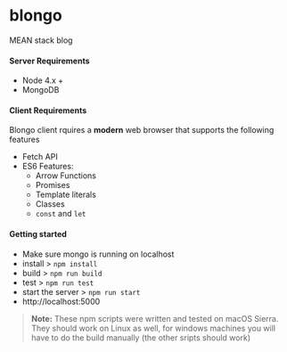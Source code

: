 # blongo
MEAN stack blog

#### Server Requirements
 * Node 4.x +
 * MongoDB

#### Client Requirements
Blongo client rquires a **modern** web browser that supports the following features
 * Fetch API
 * ES6 Features:
 	* Arrow Functions
 	* Promises
 	* Template literals
 	* Classes
 	* `const` and `let`

#### Getting started
 * Make sure mongo is running on localhost
 * install > `npm install`
 * build > `npm run build`
 * test > `npm run test`
 * start the server > `npm run start`
 * http://localhost:5000

 > **Note:** These npm scripts were written and tested on macOS Sierra.  They should work on Linux as well, for windows machines you will have to do the build manually (the other sripts should work)
